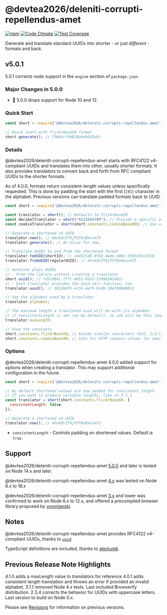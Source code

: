 # @devtea2026/deleniti-corrupti-repellendus-amet

[![npm](https://img.shields.io/npm/v/@devtea2026/deleniti-corrupti-repellendus-amet.svg)](https://www.npmjs.com/package/@devtea2026/deleniti-corrupti-repellendus-amet)
[![Code Climate](https://codeclimate.com/github/oculus42/@devtea2026/deleniti-corrupti-repellendus-amet/badges/gpa.svg)](https://codeclimate.com/github/oculus42/@devtea2026/deleniti-corrupti-repellendus-amet)
[![Test Coverage](https://codeclimate.com/github/oculus42/@devtea2026/deleniti-corrupti-repellendus-amet/badges/coverage.svg)](https://codeclimate.com/github/oculus42/@devtea2026/deleniti-corrupti-repellendus-amet/coverage)

Generate and translate standard UUIDs into shorter - or just *different* - formats and back.


## v5.0.1
5.0.1 corrects node support in the `engine` section of `package.json`.

### Major Changes in 5.0.0
- 🛑 5.0.0 drops support for Node 10 and 12.

### Quick Start

```javascript
const short = require('@devtea2026/deleniti-corrupti-repellendus-amet');

// Quick start with flickrBase58 format
short.generate(); // 73WakrfVbNJBaAmhQtEeDv
```

### Details

@devtea2026/deleniti-corrupti-repellendus-amet starts with RFC4122 v4-compliant UUIDs and translates them
into other, usually shorter formats. It also provides translators
to convert back and forth from RFC compliant UUIDs to the shorter formats.

As of 4.0.0, formats return consistent-length values unless specifically requested.
This is done by padding the start with the first (`[0]`) character in the alphabet.
Previous versions can translate padded formats back to UUID.

```javascript
const short = require('@devtea2026/deleniti-corrupti-repellendus-amet');

const translator = short(); // Defaults to flickrBase58
const decimalTranslator = short("0123456789"); // Provide a specific alphabet for translation
const cookieTranslator = short(short.constants.cookieBase90); // Use a constant for translation

// Generate a shortened v4 UUID
translator.new(); // mhvXdrZT4jP5T8vBxuvm75
translator.generate(); // An alias for new.

// Translate UUIDs to and from the shortened format
translator.toUUID(shortId); // a44521d0-0fb8-4ade-8002-3385545c3318
translator.fromUUID(regularUUID); // mhvXdrZT4jP5T8vBxuvm75

// Generate plain UUIDs
// - From the library without creating a translator
short.uuid(); // fd5c084c-ff7c-4651-9a52-37096242d81c
// - Each translator provides the uuid.v4() function, too
translator.uuid(); // 3023b0f5-ec55-4e75-9cd8-104700698052

// See the alphabet used by a translator
translator.alphabet;

// The maximum length a translated uuid will be with its alphabet.
// if consistentLength is set (on by default), so ids will be this length.
translator.maxLength;

// View the constants
short.constants.flickrBase58; // Avoids similar characters (0/O, 1/I/l, etc.)
short.constants.cookieBase90; // Safe for HTTP cookies values for smaller IDs.
```

### Options

@devtea2026/deleniti-corrupti-repellendus-amet 4.0.0 added support for options when creating a translator.
This may support additional configuration in the future.

```javascript
const short = require('@devtea2026/deleniti-corrupti-repellendus-amet');

// By default shortened values are now padded for consistent length.
// If you want to produce variable lengths, like in 3.1.1
const translator = short(short.constants.flickrBase58, {
  consistentLength: false,
});

// Generate a shortened v4 UUID
translator.new(); // mhvXdrZT4jP5T8vBxuvm75
```
* `consistentLength` - Controls padding on shortened values. Default is `true`.

## Support

@devtea2026/deleniti-corrupti-repellendus-amet [5.0.0](https://github.com/devtea2026/deleniti-corrupti-repellendus-amet/blob/v5.0.0/README.md)
and later is tested on Node 14.x and later.

@devtea2026/deleniti-corrupti-repellendus-amet [4.x](https://github.com/devtea2026/deleniti-corrupti-repellendus-amet/blob/v3.2.2/README.md)
was tested on Node 8.x to 18.x

@devtea2026/deleniti-corrupti-repellendus-amet [3.x](https://github.com/devtea2026/deleniti-corrupti-repellendus-amet/blob/v3.1.1/README.md)
and lower was confirmed to work on Node 6.x to 12.x,
and offered a precompiled browser library proposed
by [voronianski](https://github.com/voronianski).

## Notes

@devtea2026/deleniti-corrupti-repellendus-amet provides RFC4122 v4-compliant UUIDs,
thanks to [`uuid`](https://github.com/uuidjs/uuid).

TypeScript definitions are included, thanks to
[alexturek](https://github.com/alexturek).

## Previous Release Note Highlights
4.1.0 adds a maxLength value to translators for reference
4.0.1 adds consistent length translation and throws an error if provided an invalid alphabet.
3.1.1 removed Node 4.x tests. Last included Browserify distribution.
2.3.4 corrects the behavior for UUIDs with uppercase letters. Last version to build on Node 0.x.

Please see [Revisions](revisions.md) for information on previous versions.
